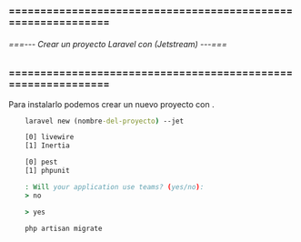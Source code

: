 ### ============================================================= ###
###### ===--- Crear un proyecto Laravel con (Jetstream) ---=== ######
### ============================================================= ###

Para instalarlo podemos crear un nuevo proyecto con [](jetstream).

```bat
	laravel new (nombre-del-proyecto) --jet 
```

<!-- La terminal nos preguntara que Framework de JavaScript queremos instalar para Jeetstream. -->

```bat
	[0] livewire
	[1] Inertia
```

<!-- Laravel preguntara: ¿Qué marco de prueba prefieres?
	--- Se refiere al marco de pruebas para instalar, (no son plantillas ni funciones prefabricadas), 
		es un ambiente controlado de pruebas de codigo.

Generalmente (pest) es mas completo, con errores mas informativos y codigo elegante, por lo que puede 
ser superior a (phpunit). -->

```bat
	[0] pest
	[1] phpunit
```

<!-- Luego la terminal nos preguntara si queremos trabajar el proyecto por equipos, 
por lo que debemos seleccionar una opcion. -->

```bat
	: Will your application use teams? (yes/no):
	> no
```

<!-- Ahora Laravel va a preguntar: ¿Le gustaría instalar soporte para modo oscuro?
	--- Se refiere al "modo oscuro en la aplicacion".

(yes/no) -->
```bat
	> yes
```

<!-- Despues de crear un nuevo proyecto con jetstream debemos migrar la base de datos, porque Jetstream tiene 
sus propias migraciones, ya que es una plantilla prefabricada. -->

```bat
	php artisan migrate
```